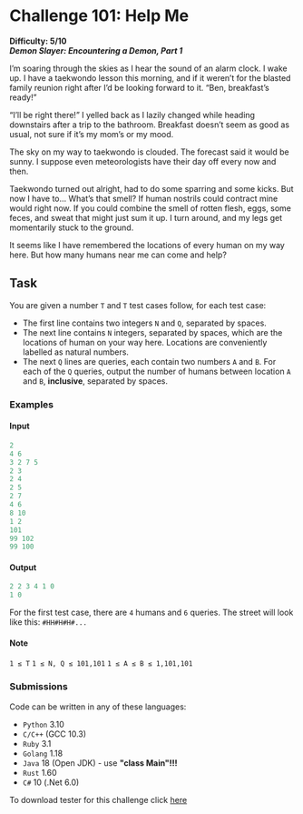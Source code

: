 # Challenge 101: Help Me

**Difficulty: 5/10**  
***Demon Slayer: Encountering a Demon, Part 1***

I’m soaring through the skies as I hear the sound of an alarm clock. I wake up. I have a taekwondo lesson this morning, and if it weren’t for the blasted family reunion right after I’d be looking forward to it. “Ben, breakfast’s ready!”

“I’ll be right there!” I yelled back as I lazily changed while heading downstairs after a trip to the bathroom. Breakfast doesn’t seem as good as usual, not sure if it’s my mom’s or my mood.

The sky on my way to taekwondo is clouded. The forecast said it would be sunny. I suppose even meteorologists have their day off every now and then.

Taekwondo turned out alright, had to do some sparring and some kicks. But now I have to… What’s that smell? If human nostrils could contract mine would right now. If you could combine the smell of rotten flesh, eggs, some feces, and sweat that might just sum it up. I turn around, and my legs get momentarily stuck to the ground.

It seems like I have remembered the locations of every human on my way here. But how many humans near me can come and help?

## Task

You are given a number `T` and `T` test cases follow, for each test case:

- The first line contains two integers `N` and `Q`, separated by spaces.
- The next line contains `N` integers, separated by spaces, which are the locations of human on your way here. Locations are conveniently labelled as natural numbers.
- The next `Q` lines are queries, each contain two numbers `A` and `B`. For each of the `Q` queries, output the number of humans between location `A` and `B`, **inclusive**, separated by spaces.

### Examples

#### Input

```rs
2
4 6
3 2 7 5
2 3
2 4
2 5
2 7
4 6
8 10
1 2
101
99 102
99 100
```

#### Output

```rs
2 2 3 4 1 0
1 0
```

For the first test case, there are `4` humans and `6` queries.
The street will look like this: `#HH#H#H#...`

#### Note

`1 ≤ T`
`1 ≤ N, Q ≤ 101,101`
`1 ≤ A ≤ B ≤ 1,101,101`

### Submissions

Code can be written in any of these languages:

- `Python` 3.10
- `C/C++` (GCC 10.3)
- `Ruby` 3.1
- `Golang` 1.18
- `Java` 18 (Open JDK) - use **"class Main"!!!**
- `Rust` 1.60
- `C#` 10 (.Net 6.0)

To download tester for this challenge click [here](https://downgit.github.io/#/home?url=https://github.com/Pomroka/TWT_Challenges_Tester/tree/main/Challenge_101)
